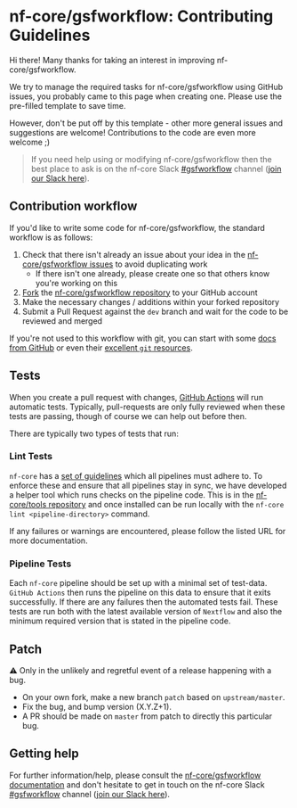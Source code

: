 # nf-core/gsfworkflow: Contributing Guidelines

Hi there!
Many thanks for taking an interest in improving nf-core/gsfworkflow.

We try to manage the required tasks for nf-core/gsfworkflow using GitHub issues, you probably came to this page when creating one.
Please use the pre-filled template to save time.

However, don't be put off by this template - other more general issues and suggestions are welcome!
Contributions to the code are even more welcome ;)

> If you need help using or modifying nf-core/gsfworkflow then the best place to ask is on the nf-core Slack [#gsfworkflow](https://nfcore.slack.com/channels/gsfworkflow) channel ([join our Slack here](https://nf-co.re/join/slack)).

## Contribution workflow

If you'd like to write some code for nf-core/gsfworkflow, the standard workflow is as follows:

1. Check that there isn't already an issue about your idea in the [nf-core/gsfworkflow issues](https://github.com/nf-core/gsfworkflow/issues) to avoid duplicating work
    * If there isn't one already, please create one so that others know you're working on this
2. [Fork](https://help.github.com/en/github/getting-started-with-github/fork-a-repo) the [nf-core/gsfworkflow repository](https://github.com/nf-core/gsfworkflow) to your GitHub account
3. Make the necessary changes / additions within your forked repository
4. Submit a Pull Request against the `dev` branch and wait for the code to be reviewed and merged

If you're not used to this workflow with git, you can start with some [docs from GitHub](https://help.github.com/en/github/collaborating-with-issues-and-pull-requests) or even their [excellent `git` resources](https://try.github.io/).

## Tests

When you create a pull request with changes, [GitHub Actions](https://github.com/features/actions) will run automatic tests.
Typically, pull-requests are only fully reviewed when these tests are passing, though of course we can help out before then.

There are typically two types of tests that run:

### Lint Tests

`nf-core` has a [set of guidelines](https://nf-co.re/developers/guidelines) which all pipelines must adhere to.
To enforce these and ensure that all pipelines stay in sync, we have developed a helper tool which runs checks on the pipeline code. This is in the [nf-core/tools repository](https://github.com/nf-core/tools) and once installed can be run locally with the `nf-core lint <pipeline-directory>` command.

If any failures or warnings are encountered, please follow the listed URL for more documentation.

### Pipeline Tests

Each `nf-core` pipeline should be set up with a minimal set of test-data.
`GitHub Actions` then runs the pipeline on this data to ensure that it exits successfully.
If there are any failures then the automated tests fail.
These tests are run both with the latest available version of `Nextflow` and also the minimum required version that is stated in the pipeline code.

## Patch

:warning: Only in the unlikely and regretful event of a release happening with a bug.

* On your own fork, make a new branch `patch` based on `upstream/master`.
* Fix the bug, and bump version (X.Y.Z+1).
* A PR should be made on `master` from patch to directly this particular bug.

## Getting help

For further information/help, please consult the [nf-core/gsfworkflow documentation](https://nf-co.re/gsfworkflow/docs) and don't hesitate to get in touch on the nf-core Slack [#gsfworkflow](https://nfcore.slack.com/channels/gsfworkflow) channel ([join our Slack here](https://nf-co.re/join/slack)).
